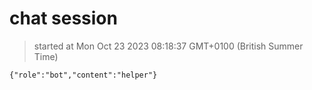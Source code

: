 # chat session


> started at Mon Oct 23 2023 08:18:37 GMT+0100 (British Summer Time)

```
{"role":"bot","content":"helper"}

